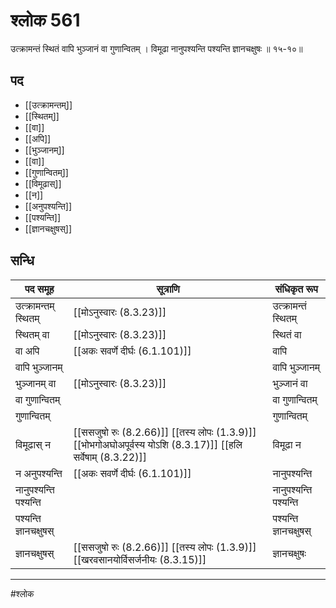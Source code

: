 # श्लोक 561

उत्क्रामन्तं स्थितं वापि भुञ्जानं वा गुणान्वितम् ।
विमूढा नानुपश्यन्ति पश्यन्ति ज्ञानचक्षुषः ॥ १५-१०॥


## पद 

- [[उत्क्रामन्तम्]]
- [[स्थितम्]]
- [[वा]]
- [[अपि]]
- [[भुञ्जानम्]]
- [[वा]]
- [[गुणान्वितम्]]
- [[विमूढास्]]
- [[न]]
- [[अनुपश्यन्ति]]
- [[पश्यन्ति]]
- [[ज्ञानचक्षुषस्]]

## सन्धि

| पद समूह | सूत्राणि | संधिकृत रूप |
| ----- | ----- | ----- |
| उत्क्रामन्तम् स्थितम् |  [[मोऽनुस्वारः (8.3.23)]] | उत्क्रामन्तं स्थितम् |
| स्थितम् वा |  [[मोऽनुस्वारः (8.3.23)]] | स्थितं वा |
| वा अपि |  [[अकः सवर्णे दीर्घः (6.1.101)]] | वापि |
| वापि भुञ्जानम् |  | वापि भुञ्जानम् |
| भुञ्जानम् वा |  [[मोऽनुस्वारः (8.3.23)]] | भुञ्जानं वा |
| वा गुणान्वितम् |  | वा गुणान्वितम् |
| गुणान्वितम् |  | गुणान्वितम् |
| विमूढास् न |  [[ससजुषो रुः (8.2.66)]] [[तस्य लोपः (1.3.9)]] [[भोभगोअघोअपूर्वस्य योऽशि (8.3.17)]] [[हलि सर्वेषाम् (8.3.22)]] | विमूढा न |
| न अनुपश्यन्ति |  [[अकः सवर्णे दीर्घः (6.1.101)]] | नानुपश्यन्ति |
| नानुपश्यन्ति पश्यन्ति |  | नानुपश्यन्ति पश्यन्ति |
| पश्यन्ति ज्ञानचक्षुषस् |  | पश्यन्ति ज्ञानचक्षुषस् |
| ज्ञानचक्षुषस् |  [[ससजुषो रुः (8.2.66)]] [[तस्य लोपः (1.3.9)]] [[खरवसानयोर्विसर्जनीयः (8.3.15)]] | ज्ञानचक्षुषः |


---

#श्लोक